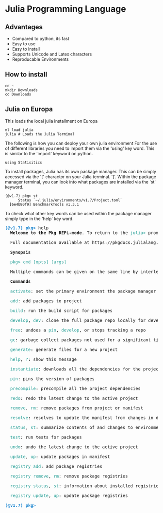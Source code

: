 
# Julia Programming Language 

## Advantages 
- Compared to python, its fast
- Easy to use 
- Easy to install 
- Supports Unicode and Latex characters
- Reproducable Environments

## How to install 

```
cd ~
mkdir Downloads 
cd Downloads 
```

## Julia on Europa

This loads the local julia installment on Europa 
```
ml load julia 
julia # Loads the Julia Terminal
``` 
The following is how you can deploy your own julia environment
For the use of different libraries you need to import them via the 'using' key word. 
This is similar to the 'import' keyword on python. 
```
using Statisitics
```
To install packages, Julia has its own package manager. This can be simply accessed via the '[' charactor on your Julia terminal. 
']'. Within the package manager terminal, you can look into what packages are installed via the 'st' keyword. 
```
(@v1.7) pkg> st
      Status `~/.julia/environments/v1.7/Project.toml`
  [6e4b80f9] BenchmarkTools v1.3.1
```
 To check what other key words can be used within the package manager simply type in the 'help' key word. 
<pre><font color="#268BD2"><b>(@v1.7) pkg&gt; </b></font>help
  <b>Welcome to the Pkg REPL-mode</b>. To return to the <font color="#2AA198">julia&gt;</font> prompt, either press backspace when the input line is empty or press Ctrl+C.

  Full documentation available at https://pkgdocs.julialang.org/

  <b>Synopsis</b>

<font color="#2AA198">  pkg&gt; cmd [opts] [args]</font>

  Multiple commands can be given on the same line by interleaving a <font color="#2AA198">;</font> between the commands. Some commands have an alias, indicated below.

  <b>Commands</b>

  <font color="#2AA198">activate</font>: set the primary environment the package manager manipulates

  <font color="#2AA198">add</font>: add packages to project

  <font color="#2AA198">build</font>: run the build script for packages

  <font color="#2AA198">develop</font>, <font color="#2AA198">dev</font>: clone the full package repo locally for development

  <font color="#2AA198">free</font>: undoes a <font color="#2AA198">pin</font>, <font color="#2AA198">develop</font>, or stops tracking a repo

  <font color="#2AA198">gc</font>: garbage collect packages not used for a significant time

  <font color="#2AA198">generate</font>: generate files for a new project

  <font color="#2AA198">help</font>, <font color="#2AA198">?</font>: show this message

  <font color="#2AA198">instantiate</font>: downloads all the dependencies for the project

  <font color="#2AA198">pin</font>: pins the version of packages

  <font color="#2AA198">precompile</font>: precompile all the project dependencies

  <font color="#2AA198">redo</font>: redo the latest change to the active project

  <font color="#2AA198">remove</font>, <font color="#2AA198">rm</font>: remove packages from project or manifest

  <font color="#2AA198">resolve</font>: resolves to update the manifest from changes in dependencies of developed packages

  <font color="#2AA198">status</font>, <font color="#2AA198">st</font>: summarize contents of and changes to environment

  <font color="#2AA198">test</font>: run tests for packages

  <font color="#2AA198">undo</font>: undo the latest change to the active project

  <font color="#2AA198">update</font>, <font color="#2AA198">up</font>: update packages in manifest

  <font color="#2AA198">registry add</font>: add package registries

  <font color="#2AA198">registry remove</font>, <font color="#2AA198">rm</font>: remove package registries

  <font color="#2AA198">registry status</font>, <font color="#2AA198">st</font>: information about installed registries

  <font color="#2AA198">registry update</font>, <font color="#2AA198">up</font>: update package registries

<font color="#268BD2"><b>(@v1.7) pkg&gt; </b></font>
</pre>
 
 
 
 
 








   








